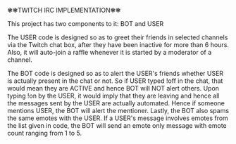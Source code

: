 ❃❃TWITCH IRC IMPLEMENTATION❃❃

This project has two components to it: BOT and USER

The USER code is designed so as to greet their friends in selected channels via the Twitch chat box, after they have been inactive for more than 6 hours.
Also, it will auto-join a raffle whenever it is started by a moderator of a channel.

The BOT code is designed so as to alert the USER's friends whether USER is actually present in the chat or not.
So if USER typed !off in the chat, that would mean they are ACTIVE and hence BOT will NOT alert others.
Upon typing !on by the USER, it would imply that they are leaving and hence all the messages sent by the USER are actually automated. Hence if someone mentions USER, the BOT will alert the mentioner.
Lastly, the BOT also spams the same emotes with the USER. If a USER's message involves emotes from the list given in code, the BOT will send an emote only message with emote count ranging from 1 to 5.
